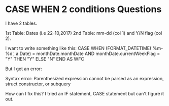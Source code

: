 
# CASE WHEN 2 conditions Questions

I have 2 tables.

1st Table: Dates (i.e 22-10,2017)
2nd Table: mm-dd (col 1) and Y/N flag (col 2).

I want to write something like this:
CASE 
    WHEN (FORMAT_DATETIME('%m-%d', a.Date) = monthDate.monthDate 
          AND monthDate.currentWeekFlag = "Y" 
        THEN "Y" 
        ELSE "N" 
END AS WFC

But I get an error:

Syntax error: Parenthesized expression cannot be parsed as an expression, struct constructor, or subquery

How can I fix this?
I tried an IF statement, CASE statement but can't figure it out.

        